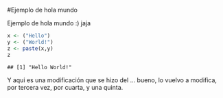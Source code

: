 #Ejemplo de hola mundo

Ejemplo de hola mundo :) jaja



```r
x <- ("Hello")
y <- ("World!")
z <- paste(x,y)
z
```

```
## [1] "Hello World!"
```
Y aqui es una modificación que se hizo del ... bueno, lo vuelvo a modifica, por tercera vez, por cuarta, y una quinta.
